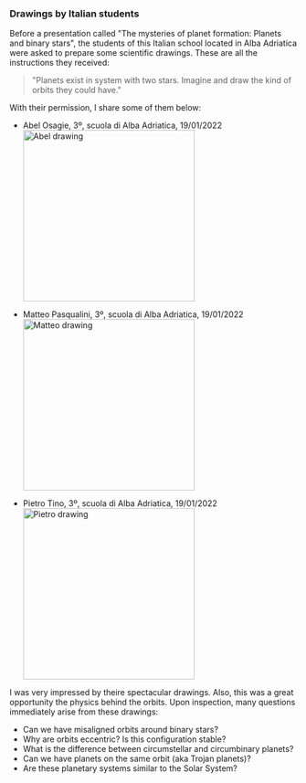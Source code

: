 ### Drawings by Italian students

Before a presentation called "The mysteries of planet formation: Planets and binary stars", the students of this Italian school located in Alba Adriatica were asked to prepare some scientific drawings. These are all the instructions they received:

>"Planets exist in system with two stars. Imagine and draw the kind of orbits they could have."

With their permission, I share some of them below:

- Abel Osagie, 3º, scuola di Alba Adriatica, 19/01/2022
    <img src="https://nicolascuello.github.io/Stellar-MADE/images/abel-drawing.jpg" alt="Abel drawing" width="300"/>

- Matteo Pasqualini, 3º, scuola di Alba Adriatica, 19/01/2022
    <img src="https://nicolascuello.github.io/Stellar-MADE/images/matteo-drawing.jpg" alt="Matteo drawing" width="300"/>

- Pietro Tino, 3º, scuola di Alba Adriatica, 19/01/2022
    <img src="https://nicolascuello.github.io/Stellar-MADE/images/pietro-drawing.jpg" alt="Pietro drawing" width="300"/>

I was very impressed by theire spectacular drawings. Also, this was a great opportunity the physics behind the orbits. Upon inspection, many questions immediately arise from these drawings:
- Can we have misaligned orbits around binary stars?
- Why are orbits eccentric? Is this configuration stable?
- What is the difference between circumstellar and circumbinary planets?
- Can we have planets on the same orbit (aka Trojan planets)?
- Are these planetary systems similar to the Solar System?